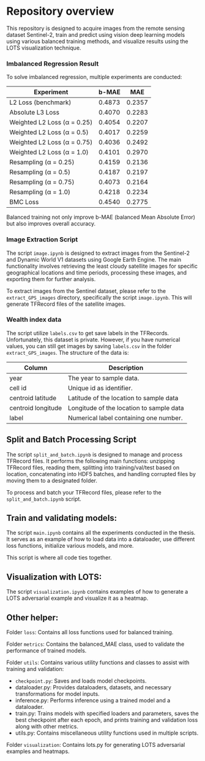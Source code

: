 # Repository overview
This repository is designed to acquire images from the remote sensing dataset Sentinel-2, train and predict using vision deep learning models using various balanced training methods, and visualize results using the LOTS visualization technique.

### Imbalanced Regression Result
To solve imbalanced regression, multiple experiments are conducted:

| Experiment                      | b-MAE   | MAE    |
|---------------------------------|---------|--------|
| L2 Loss (benchmark)             | 0.4873  | 0.2357 |
| Absolute L3 Loss                | 0.4070  | 0.2283 |
| Weighted L2 Loss (α = 0.25)     | 0.4054  | 0.2207 |
| Weighted L2 Loss (α = 0.5)      | 0.4017  | 0.2259 |
| Weighted L2 Loss (α = 0.75)     | 0.4036  | 0.2492 |
| Weighted L2 Loss (α = 1.0)      | 0.4101  | 0.2970 |
| Resampling (α = 0.25)           | 0.4159  | 0.2136 |
| Resampling (α = 0.5)            | 0.4187  | 0.2197 |
| Resampling (α = 0.75)           | 0.4073  | 0.2164 |
| Resampling (α = 1.0)            | 0.4218  | 0.2234 |
| BMC Loss                        | 0.4540  | 0.2775 |

Balanced training not only improve b-MAE (balanced Mean Absolute Error) but also improves overall accuracy.

### Image Extraction Script
The script `image.ipynb` is designed to extract images from the Sentinel-2 and Dynamic World V1 datasets using Google Earth Engine. The main functionality involves retrieving the least cloudy satellite images for specific geographical locations and time periods, processing these images, and exporting them for further analysis. 

To extract images from the Sentinel dataset, please refer to the `extract_GPS_images` directory, specifically the script `image.ipynb`. This will generate TFRecord files of the satellite images.

### Wealth index data
The script utilize `labels.csv` to get save labels in the TFRecords. Unfortunately, this dataset is private. However, if you have numerical values, you can still get images by saving `labels.csv` in the folder `extract_GPS_images`. The structure of the data is:

| Column             | Description                          |
|--------------------|--------------------------------------|
| year               | The year to sample data.             |
| cell id            | Unique id as identifier.             |
| centroid latitude  | Latitude of the location to sample data |
| centroid longitude | Longitude of the location to sample data |
| label              | Numerical label containing one number.|

## Split and Batch Processing Script
The script `split_and_batch.ipynb` is designed to manage and process TFRecord files. It performs the following main functions: unzipping TFRecord files, reading them, splitting into training/val/test based on location, concatenating into HDF5 batches, and handling corrupted files by moving them to a designated folder. 

To process and batch your TFRecord files, please refer to the  `split_and_batch.ipynb` script.

## Train and validating models:

The script `main.ipynb` contains all the experiments conducted in the thesis. It serves as an example of how to load data into a dataloader, use different loss functions, initialize various models, and more.

This script is where all code ties together.

## Visualization with LOTS:
The script `visualization.ipynb` contains examples of how to generate a LOTS adversarial example and visualize it as a heatmap.

## Other helper:
Folder `loss`: Contains all loss functions used for balanced training.

Folder `metrics`: Contains the balanced_MAE class, used to validate the performance of trained models.

Folder `utils`: Contains various utility functions and classes to assist with training and validation:
- `checkpoint.py`: Saves and loads model checkpoints.
- dataloader.py: Provides dataloaders, datasets, and necessary transformations for model inputs.
- inference.py: Performs inference using a trained model and a dataloader.
- train.py: Trains models with specified loaders and parameters, saves the best checkpoint after each epoch, and prints training and validation loss along with other metrics.
- utils.py: Contains miscellaneous utility functions used in multiple scripts.


Folder `visualization`: Contains lots.py for generating LOTS adversarial examples and heatmaps.